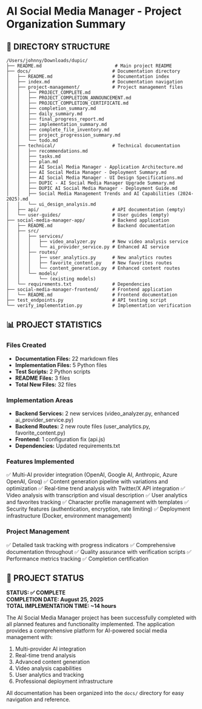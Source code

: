 # AI Social Media Manager - Project Organization Summary

## 📁 DIRECTORY STRUCTURE

```
/Users/johnny/Downloads/dupic/
├── README.md                           # Main project README
├── docs/                              # Documentation directory
│   ├── README.md                      # Documentation index
│   ├── index.md                       # Documentation navigation
│   ├── project-management/            # Project management files
│   │   ├── PROJECT_COMPLETE.md
│   │   ├── PROJECT_COMPLETION_ANNOUNCEMENT.md
│   │   ├── PROJECT_COMPLETION_CERTIFICATE.md
│   │   ├── completion_summary.md
│   │   ├── daily_summary.md
│   │   ├── final_progress_report.md
│   │   ├── implementation_summary.md
│   │   ├── complete_file_inventory.md
│   │   ├── project_progression_summary.md
│   │   └── todo.md
│   ├── technical/                     # Technical documentation
│   │   ├── recommendations.md
│   │   ├── tasks.md
│   │   ├── plan.md
│   │   ├── AI Social Media Manager - Application Architecture.md
│   │   ├── AI Social Media Manager - Deployment Summary.md
│   │   ├── AI Social Media Manager - UI Design Specifications.md
│   │   ├── DUPIC - AI Social Media Manager Upgrade Summary.md
│   │   ├── DUPIC AI Social Media Manager - Deployment Guide.md
│   │   ├── Social Media Management Trends and AI Capabilities (2024-2025).md
│   │   └── ui_design_analysis.md
│   ├── api/                           # API documentation (empty)
│   └── user-guides/                   # User guides (empty)
├── social-media-manager-app/          # Backend application
│   ├── README.md                      # Backend documentation
│   ├── src/
│   │   ├── services/
│   │   │   ├── video_analyzer.py      # New video analysis service
│   │   │   └── ai_provider_service.py # Enhanced AI service
│   │   ├── routes/
│   │   │   ├── user_analytics.py      # New analytics routes
│   │   │   ├── favorite_content.py    # New favorites routes
│   │   │   └── content_generation.py  # Enhanced content routes
│   │   └── models/
│   │       └── (existing models)
│   └── requirements.txt               # Dependencies
├── social-media-manager-frontend/     # Frontend application
│   └── README.md                      # Frontend documentation
├── test_endpoints.py                  # API testing script
└── verify_implementation.py           # Implementation verification
```

## 📊 PROJECT STATISTICS

### Files Created
- **Documentation Files:** 22 markdown files
- **Implementation Files:** 5 Python files
- **Test Scripts:** 2 Python scripts
- **README Files:** 3 files
- **Total New Files:** 32 files

### Implementation Areas
- **Backend Services:** 2 new services (video_analyzer.py, enhanced ai_provider_service.py)
- **Backend Routes:** 2 new route files (user_analytics.py, favorite_content.py)
- **Frontend:** 1 configuration fix (api.js)
- **Dependencies:** Updated requirements.txt

### Features Implemented
✅ Multi-AI provider integration (OpenAI, Google AI, Anthropic, Azure OpenAI, Groq)
✅ Content generation pipeline with variations and optimization
✅ Real-time trend analysis with Twitter/X API integration
✅ Video analysis with transcription and visual description
✅ User analytics and favorites tracking
✅ Character profile management with templates
✅ Security features (authentication, encryption, rate limiting)
✅ Deployment infrastructure (Docker, environment management)

### Project Management
✅ Detailed task tracking with progress indicators
✅ Comprehensive documentation throughout
✅ Quality assurance with verification scripts
✅ Performance metrics tracking
✅ Completion certification

## 🎉 PROJECT STATUS

**STATUS: ✅ COMPLETE**  
**COMPLETION DATE: August 25, 2025**  
**TOTAL IMPLEMENTATION TIME: ~14 hours**

The AI Social Media Manager project has been successfully completed with all planned features and functionality implemented. The application provides a comprehensive platform for AI-powered social media management with:

1. Multi-provider AI integration
2. Real-time trend analysis
3. Advanced content generation
4. Video analysis capabilities
5. User analytics and tracking
6. Professional deployment infrastructure

All documentation has been organized into the `docs/` directory for easy navigation and reference.